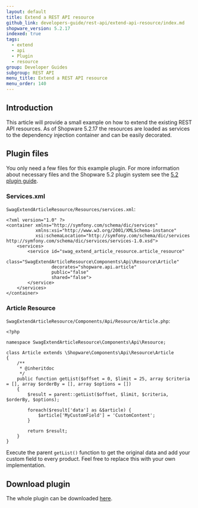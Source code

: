 ```yaml
---
layout: default
title: Extend a REST API resource
github_link: developers-guide/rest-api/extend-api-resource/index.md
shopware_version: 5.2.17
indexed: true
tags:
  - extend
  - api
  - Plugin
  - resource
group: Developer Guides
subgroup: REST API
menu_title: Extend a REST API resource
menu_order: 140
---
```


## Introduction
This article will provide a small example on how to extend the existing REST API resources. As of Shopware 5.2.17 the resources are loaded as services to the dependency injection container and can be easily decorated.

## Plugin files
You only need a few files for this example plugin. For more information about necessary files and the Shopware 5.2 plugin system see the [5.2 plugin guide](/developers-guide/plugin-system).

### Services.xml
`SwagExtendArticleResource/Resources/services.xml`:
```
<?xml version="1.0" ?>
<container xmlns="http://symfony.com/schema/dic/services"
           xmlns:xsi="http://www.w3.org/2001/XMLSchema-instance"
           xsi:schemaLocation="http://symfony.com/schema/dic/services http://symfony.com/schema/dic/services/services-1.0.xsd">
    <services>
        <service id="swag_extend_article_resource.article_resource"
                 class="SwagExtendArticleResource\Components\Api\Resource\Article"
                 decorates="shopware.api.article"
                 public="false"
                 shared="false">
        </service>
    </services>
</container>
```

### Article Resource
`SwagExtendArticleResource/Components/Api/Resource/Article.php`:
```
<?php

namespace SwagExtendArticleResource\Components\Api\Resource;

class Article extends \Shopware\Components\Api\Resource\Article
{
    /**
     * @inheritdoc
     */
    public function getList($offset = 0, $limit = 25, array $criteria = [], array $orderBy = [], array $options = [])
    {
        $result = parent::getList($offset, $limit, $criteria, $orderBy, $options);

        foreach($result['data'] as &$article) {
            $article['MyCustomField'] = 'CustomContent';
        }

        return $result;
    }
}
```
Execute the parent `getList()` function to get the original data and add your custom field to every product. Feel free to replace this with your own implementation.

## Download plugin
The whole plugin can be downloaded <a href="{{ site.url }}/exampleplugins/SwagExtendArticleResource.zip">here</a>.

